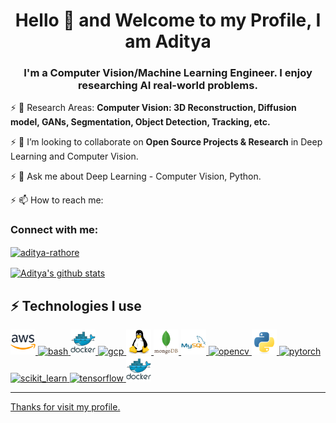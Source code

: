 

<!--
**rathorology/rathorology** is a ✨ _special_ ✨ repository because its `README.md` (this file) appears on your GitHub profile.

Here are some ideas to get you started:

- 🔭 I’m currently working on ...
- 🌱 I’m currently learning ...
- 👯 I’m looking to collaborate on ...
- 🤔 I’m looking for help with ...
- 💬 Ask me about ...
- 📫 How to reach me: ...
- 😄 Pronouns: ...
- ⚡ Fun fact: ...
-->


 <h1 align="center">Hello 👋 and Welcome to my Profile, I am Aditya</h1> <h4 align="right"></h4>
 

<h3 align="center">I'm a Computer Vision/Machine Learning Engineer. I enjoy researching AI real-world problems.</h3>



⚡ 🌱 Research Areas: **Computer Vision: 3D Reconstruction, Diffusion model, GANs, Segmentation, Object Detection, Tracking, etc.**

⚡ 👯 I’m looking to collaborate on **Open Source Projects & Research** in Deep Learning and Computer Vision.

⚡  💬 Ask me about Deep Learning - Computer Vision, Python.

⚡ 📫 How to reach me: 

<h3 align="left">Connect with me:</h3>
<p align="left">
<a href="https://linkedin.com/in/rathorology" target="blank"><img align="center" src="https://cdn.jsdelivr.net/npm/simple-icons@3.0.1/icons/linkedin.svg" alt="aditya-rathore" height="30" width="40" /></a>

<!-- <a href="https://www.kaggle.com/aditya22011995" target="blank"><img align="center" src="https://cdn.jsdelivr.net/npm/simple-icons@3.0.1/icons/kaggle.svg" alt="rathorology" height="30" width="40" /></a> -->
<!-- <a href="https://leetcode.com/rathorology/" target="blank"><img align="center" src="https://cdn.jsdelivr.net/npm/simple-icons@3.0.1/icons/leetcode.svg" alt="learn_019" height="30" width="40" /></a> -->
</p>

<a href="https://github.com/rathorology/github-readme-stats"><img align="center" src="https://github-readme-stats.vercel.app/api?username=rathorology&show_icons=true&include_all_commits=true&theme=buefy&hide_border=true" alt="Aditya's github stats" /></a>

<!-- <p>&nbsp;<img align="center" src="https://github-readme-stats.vercel.app/api?username=rathorology&show_icons=true&theme=radical" alt="rathorology" /></p> -->

## ⚡  Technologies I use 
<p align="left"> <a href="https://aws.amazon.com" target="_blank"> <img src="https://raw.githubusercontent.com/devicons/devicon/master/icons/amazonwebservices/amazonwebservices-original-wordmark.svg" alt="aws" width="40" height="40"/> </a> <a href="https://www.gnu.org/software/bash/" target="_blank"> <img src="https://www.vectorlogo.zone/logos/gnu_bash/gnu_bash-icon.svg" alt="bash" width="40" height="40"/> </a> <a href="https://www.docker.com/" target="_blank"> <img src="https://raw.githubusercontent.com/devicons/devicon/master/icons/docker/docker-original-wordmark.svg" alt="docker" width="40" height="40"/> </a> <a href="https://cloud.google.com" target="_blank"> <img src="https://www.vectorlogo.zone/logos/google_cloud/google_cloud-icon.svg" alt="gcp" width="40" height="40"/> </a> <a href="https://www.linux.org/" target="_blank"> <img src="https://raw.githubusercontent.com/devicons/devicon/master/icons/linux/linux-original.svg" alt="linux" width="40" height="40"/> </a> <a href="https://www.mongodb.com/" target="_blank"> <img src="https://raw.githubusercontent.com/devicons/devicon/master/icons/mongodb/mongodb-original-wordmark.svg" alt="mongodb" width="40" height="40"/> </a> <a href="https://www.mysql.com/" target="_blank"> <img src="https://raw.githubusercontent.com/devicons/devicon/master/icons/mysql/mysql-original-wordmark.svg" alt="mysql" width="40" height="40"/> </a> <a href="https://opencv.org/" target="_blank"> <img src="https://www.vectorlogo.zone/logos/opencv/opencv-icon.svg" alt="opencv" width="40" height="40"/> </a> <a href="https://www.python.org" target="_blank"> <img src="https://raw.githubusercontent.com/devicons/devicon/master/icons/python/python-original.svg" alt="python" width="40" height="40"/> </a> <a href="https://pytorch.org/" target="_blank"> <img src="https://www.vectorlogo.zone/logos/pytorch/pytorch-icon.svg" alt="pytorch" width="40" height="40"/> </a> <a href="https://scikit-learn.org/" target="_blank"> <img src="https://upload.wikimedia.org/wikipedia/commons/0/05/Scikit_learn_logo_small.svg" alt="scikit_learn" width="40" height="40"/> </a> <a href="https://www.tensorflow.org" target="_blank"> <img src="https://www.vectorlogo.zone/logos/tensorflow/tensorflow-icon.svg" alt="tensorflow" width="40" height="40"/> </a> <a href="https://www.docker.com/" target="_blank" rel="noreferrer"> <img src="https://raw.githubusercontent.com/devicons/devicon/master/icons/docker/docker-original-wordmark.svg" alt="docker" width="40" height="40"/></p>




------------------------------------------------------------
Thanks for visit my profile.
